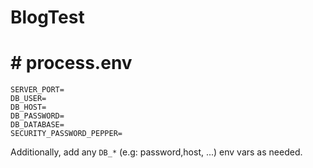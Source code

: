 # BlogTest

# # process.env

```
SERVER_PORT=
DB_USER=
DB_HOST=
DB_PASSWORD=
DB_DATABASE=
SECURITY_PASSWORD_PEPPER=
```

Additionally, add any
`DB_*` (e.g: password,host, ...) env vars as needed.
